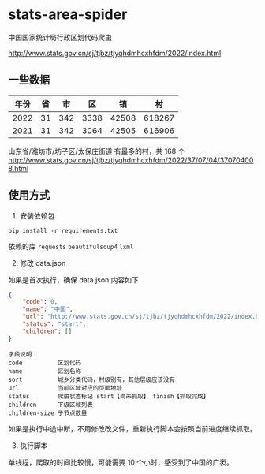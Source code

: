 # stats-area-spider
中国国家统计局行政区划代码爬虫

http://www.stats.gov.cn/sj/tjbz/tjyqhdmhcxhfdm/2022/index.html

## 一些数据
| 年份   | 省   | 市   | 区    | 镇     | 村      |
|------|-----|-----|------|-------|--------|
| 2022 | 31  | 342 | 3338 | 42508 | 618267 |
| 2021 | 31  | 342 | 3064 | 42505 | 616906 |

山东省/潍坊市/坊子区/太保庄街道 有最多的村，共 168 个
http://www.stats.gov.cn/sj/tjbz/tjyqhdmhcxhfdm/2022/37/07/04/370704008.html

## 使用方式
1. 安装依赖包

`pip install -r requirements.txt`

依赖的库 `requests` `beautifulsoup4` `lxml`

2. 修改 data.json

如果是首次执行，确保 data.json 内容如下

```json
{
    "code": 0,
    "name": "中国",
    "url": "http://www.stats.gov.cn/sj/tjbz/tjyqhdmhcxhfdm/2022/index.html",
    "status": "start",
    "children": []
}
```

```
字段说明：
code          区划代码
name          区划名称
sort          城乡分类代码，村级别有，其他层级应该没有
url           当前区域对应的页面地址
status        爬虫状态标记 start【尚未抓取】 finish【抓取完成】
children      下级区域列表
children-size 子节点数量
````

如果是执行中途中断，不用修改改文件，重新执行脚本会按照当前进度继续抓取。

3. 执行脚本

单线程，爬取的时间比较慢，可能需要 10 个小时，感受到了中国的广袤。
